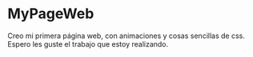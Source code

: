 # MyPageWeb
Creo mi primera página web, con animaciones y cosas sencillas de css.
Espero les guste el trabajo que estoy realizando.
